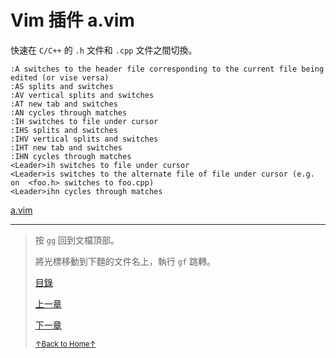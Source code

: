 # Vim 插件 a.vim

快速在 `C/C++` 的 `.h` 文件和 `.cpp` 文件之間切換。

```
:A switches to the header file corresponding to the current file being edited (or vise versa)
:AS splits and switches
:AV vertical splits and switches
:AT new tab and switches
:AN cycles through matches
:IH switches to file under cursor
:IHS splits and switches
:IHV vertical splits and switches
:IHT new tab and switches
:IHN cycles through matches
<Leader>ih switches to file under cursor
<Leader>is switches to the alternate file of file under cursor (e.g. on  <foo.h> switches to foo.cpp)
<Leader>ihn cycles through matches
```

[a.vim](https://github.com/vim-scripts/a.vim)

* * *

> 按 `gg` 回到文檔頂部。
>
> 將光標移動到下麵的文件名上，執行 `gf` 跳轉。
>
> [目錄](README.md)
>
> [上一章](README_vim_3.6_plugin_ctrlp.md)
>
> [下一章]()
>
> <a href='https://github.com/MDGSF/MyVim'><small>↑Back to Home↑</small></a>

